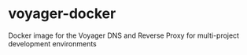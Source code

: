 # voyager-docker
Docker image for the Voyager DNS and Reverse Proxy for multi-project development environments
